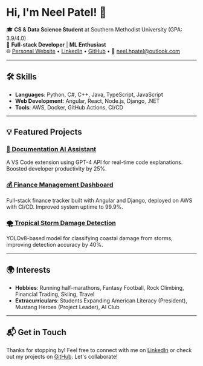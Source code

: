 # Hi, I'm Neel Patel! 👋

🎓 **CS & Data Science Student** at Southern Methodist University (GPA: 3.9/4.0)  
🔧 **Full-stack Developer** | **ML Enthusiast**  
🌐 [Personal Website](https://neelhpatel.com) • [LinkedIn](https://linkedin.com/in/neel-h-patel1) • [GitHub](https://github.com/neel-h-patel) • 📧 neel.hpatel@outlook.com

---

## 🛠 Skills

- **Languages**: Python, C#, C++, Java, TypeScript, JavaScript
- **Web Development**: Angular, React, Node.js, Django, .NET
- **Tools**: AWS, Docker, GitHub Actions, CI/CD

---

## 💡 Featured Projects

### [📖 Documentation AI Assistant](https://github.com/neel-h-patel/documentation-ai-assistant)
A VS Code extension using GPT-4 API for real-time code explanations. Boosted developer productivity by 25%.

### [💰 Finance Management Dashboard](https://github.com/neel-h-patel/finance-management-dashboard)
Full-stack finance tracker built with Angular and Django, deployed on AWS with CI/CD. Improved system uptime to 99.9%.

### [🌪️ Tropical Storm Damage Detection](https://github.com/neel-h-patel/tropical-storm-damage-detection)
YOLOv8-based model for classifying coastal damage from storms, improving detection accuracy by 40%.

---

## 🌍 Interests

- **Hobbies**: Running half-marathons, Fantasy Football, Rock Climbing, Financial Trading, Skiing, Travel
- **Extracurriculars**: Students Expanding American Literacy (President), Mustang Heroes (Project Leader), AI Club

---

## 📬 Get in Touch

Thanks for stopping by! Feel free to connect with me on [LinkedIn](https://linkedin.com/in/neel-h-patel1) or check out my projects on [GitHub](https://github.com/neel-h-patel). Let's collaborate!
